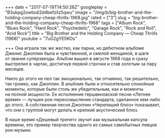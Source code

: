 +++
date = "2017-07-19T14:50:26Z"
googleplay = "B3ukpg2owtodi2d4befzilz5qwu"
image = "/img/b/big-brother-and-the-holding-company-cheap-thrills-1968.jpg"
rated = ["3"]
slug = "big-brother-and-the-holding-company-cheap-thrills-1968"
tags = ["Album Rock", "Blues Rock", "Hard Rock", "Psychedelic", "Garage Rock", "Rock and Roll", "Acid Rock"]
title = "Big Brother and the Holding Company — Cheap Thrills (1968)"
youtube = "7uG2gYE5KOs"

+++
Она играла так&nbsp;же жестко, как парни, но&nbsp;дебютном альбоме Дженис Джоплин была и&nbsp;чувственной, и&nbsp;смелой женщиной, в&nbsp;шаге от&nbsp;звания суперзвезды. Альбом вышел в&nbsp;августе 1968 года и&nbsp;сразу выстрелил в&nbsp;чартах, достигнув первой строчки и&nbsp;став золотым за&nbsp;пару месяцев.

Никто до&nbsp;этого не&nbsp;пел так эмоционально, так отчаянно, так решительно, так громко, как Джоплин. В&nbsp;альбоме были и&nbsp;относительно спокойные моменты, которые были столь&nbsp;же убедительным, как и&nbsp;моменты на&nbsp;полной мощности. Ее&nbsp;исполнение гершвиновской песни &laquo;Летнее время&raquo;&nbsp;&mdash; лучшее рок-переосмысление стандарта, сделанное кем-либо до&nbsp;этого. А&nbsp;собственная песня Джоплин &laquo;Черепаший блюз&raquo; показывает, что они с&nbsp;группой могут делать и&nbsp;крепкий акустический блюз.

В&nbsp;наше время &laquo;Дешевый трепет&raquo; звучит как музыкальная капсула времени, это пример творчества одного из&nbsp;самых самобытных певцов рок-музыки.